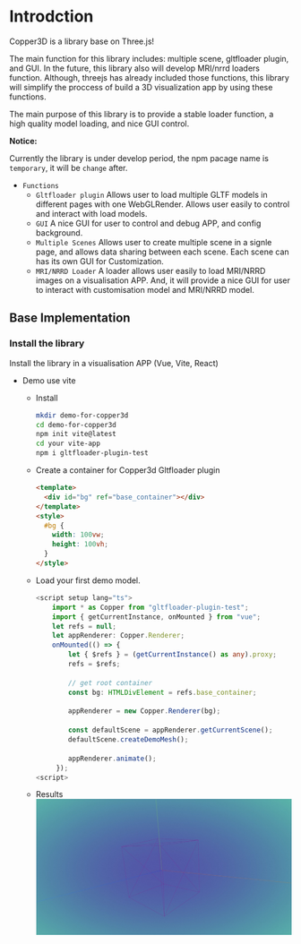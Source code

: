 # Introdction

Copper3D is a library base on Three.js!

The main function for this library includes: multiple scene, gltfloader plugin, and GUI. In the future, this library also will develop MRI/nrrd loaders function. Although, threejs has already included those functions, this library will simplify the proccess of build a 3D visualization app by using these functions.

The main purpose of this library is to provide a stable loader function, a high quality model loading, and nice GUI control.

**Notice:**

Currently the library is under develop period, the npm pacage name is `temporary`, it will be `change` after.

- `Functions`
  - `Gltfloader plugin`
    Allows user to load multiple GLTF models in different pages with one WebGLRender.
    Allows user easily to control and interact with load models.
  - `GUI`
    A nice GUI for user to control and debug APP, and config background.
  - `Multiple Scenes`
    Allows user to create multiple scene in a signle page, and allows data sharing between each scene.
    Each scene can has its own GUI for Customization.
  - `MRI/NRRD Loader`
    A loader allows user easily to load MRI/NRRD images on a visualisation APP. And, it will provide a nice GUI for user to interact with customisation model and MRI/NRRD model.

## Base Implementation

### Install the library

Install the library in a visualisation APP (Vue, Vite, React)

- Demo use vite

  - Install

    ```bash
    mkdir demo-for-copper3d
    cd demo-for-copper3d
    npm init vite@latest
    cd your vite-app
    npm i gltfloader-plugin-test
    ```

  - Create a container for Copper3d Gltfloader plugin

    ```html
    <template>
      <div id="bg" ref="base_container"></div>
    </template>
    <style>
      #bg {
        width: 100vw;
        height: 100vh;
      }
    </style>
    ```

  - Load your first demo model.

    ```ts
    <script setup lang="ts">
        import * as Copper from "gltfloader-plugin-test";
        import { getCurrentInstance, onMounted } from "vue";
        let refs = null;
        let appRenderer: Copper.Renderer;
        onMounted(() => {
            let { $refs } = (getCurrentInstance() as any).proxy;
            refs = $refs;

            // get root container
            const bg: HTMLDivElement = refs.base_container;

            appRenderer = new Copper.Renderer(bg);

            const defaultScene = appRenderer.getCurrentScene();
            defaultScene.createDemoMesh();

            appRenderer.animate();
         });
    <script>
    ```

  - Results
    ![](../_static/images/intro_01.jpg)
